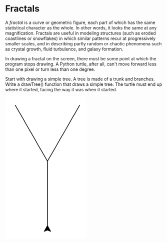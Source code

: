 # Fractals
A *fractal* is a curve or geometric figure, each part of which has the same statistical character as the whole. In other words, it looks the same at any magnification. Fractals are useful in modeling structures (such as eroded coastlines or snowflakes) in which similar patterns recur at progressively smaller scales, and in describing partly random or chaotic phenomena such as crystal growth, fluid turbulence, and galaxy formation.

In drawing a fractal on the screen, there must be some point at which the program stops drawing. A Python turtle, after all, can't move forward less than one pixel or turn less than one degree.

Start with drawing a simple tree. 
A tree is made of a trunk and branches. Write a drawTree() function that draws a simple tree. The turtle must end up where it started, facing the way it was when it started.

![Simple tree](https://raw.githubusercontent.com/martybillingsley/images/master/tree1.png)

